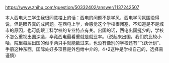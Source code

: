 https://www.zhihu.com/question/50332402/answer/1137242507

本人西电大三学生我很同意楼上的话：西电的问题不是学风，西电学习氛围没得说，但是眼界真的成问题。在西电上学，会感觉这个学校很闭塞，不知道是不是城市的原因，也可能跟工科学校的专业特点有关。出国的话，西电出国挺少的，学校不怎么重视出国深造，毕竟西电最看重就是就业率。（说起来出国，我们院比较小哈，院里每届出国的似乎两只手就能数过来，也没有像别的学校还有“飞跃计划”、手册这种东西，国际处好多项目是外包给中介的，4+2这种是学校自己的，选择需谨慎）
